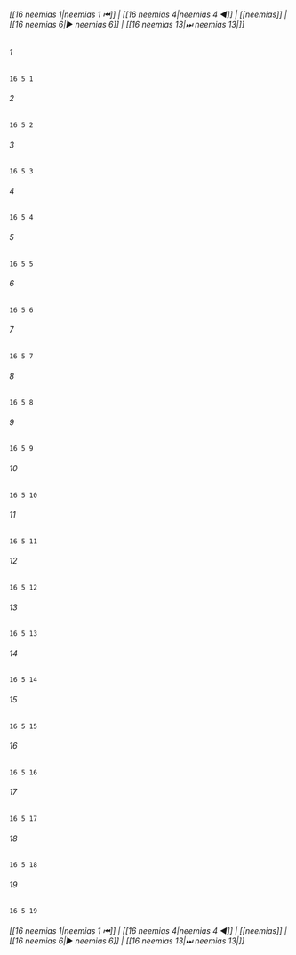 
###### [[16 neemias 1|neemias 1 ⏮]] | [[16 neemias 4|neemias 4 ◀]] | [[neemias]] | [[16 neemias 6|▶ neemias 6]] | [[16 neemias 13|⏭ neemias 13|]]

###### 1
``` verse
16 5 1 
```
###### 2
``` verse
16 5 2 
```
###### 3
``` verse
16 5 3 
```
###### 4
``` verse
16 5 4 
```
###### 5
``` verse
16 5 5 
```
###### 6
``` verse
16 5 6 
```
###### 7
``` verse
16 5 7 
```
###### 8
``` verse
16 5 8 
```
###### 9
``` verse
16 5 9 
```
###### 10
``` verse
16 5 10 
```
###### 11
``` verse
16 5 11 
```
###### 12
``` verse
16 5 12 
```
###### 13
``` verse
16 5 13 
```
###### 14
``` verse
16 5 14 
```
###### 15
``` verse
16 5 15 
```
###### 16
``` verse
16 5 16 
```
###### 17
``` verse
16 5 17 
```
###### 18
``` verse
16 5 18 
```
###### 19
``` verse
16 5 19 
```

###### [[16 neemias 1|neemias 1 ⏮]] | [[16 neemias 4|neemias 4 ◀]] | [[neemias]] | [[16 neemias 6|▶ neemias 6]] | [[16 neemias 13|⏭ neemias 13|]]

